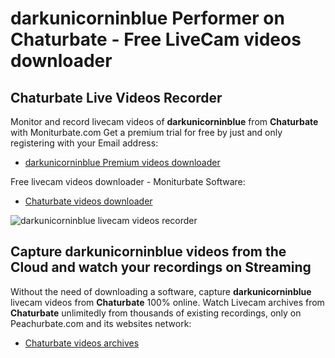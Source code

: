 # darkunicorninblue Performer on Chaturbate - Free LiveCam videos downloader

## Chaturbate Live Videos Recorder

Monitor and record livecam videos of **darkunicorninblue** from **Chaturbate** with Moniturbate.com
Get a premium trial for free by just and only registering with your Email address:
* [darkunicorninblue Premium videos downloader](https://moniturbate.com/request-demo-licence-key.html)

Free livecam videos downloader - Moniturbate Software:
* [Chaturbate videos downloader](https://moniturbate.com/moniturbate-download-software.html)

![darkunicorninblue livecam videos recorder](https://peachurnet.com/templates/moniturbate-software.png)


## Capture darkunicorninblue videos from the Cloud and watch your recordings on Streaming

Without the need of downloading a software, capture **darkunicorninblue** livecam videos from **Chaturbate** 100% online.
Watch Livecam archives from **Chaturbate** unlimitedly from thousands of existing recordings, only on Peachurbate.com and its websites network:
* [Chaturbate videos archives](https://peachurnet.com/)